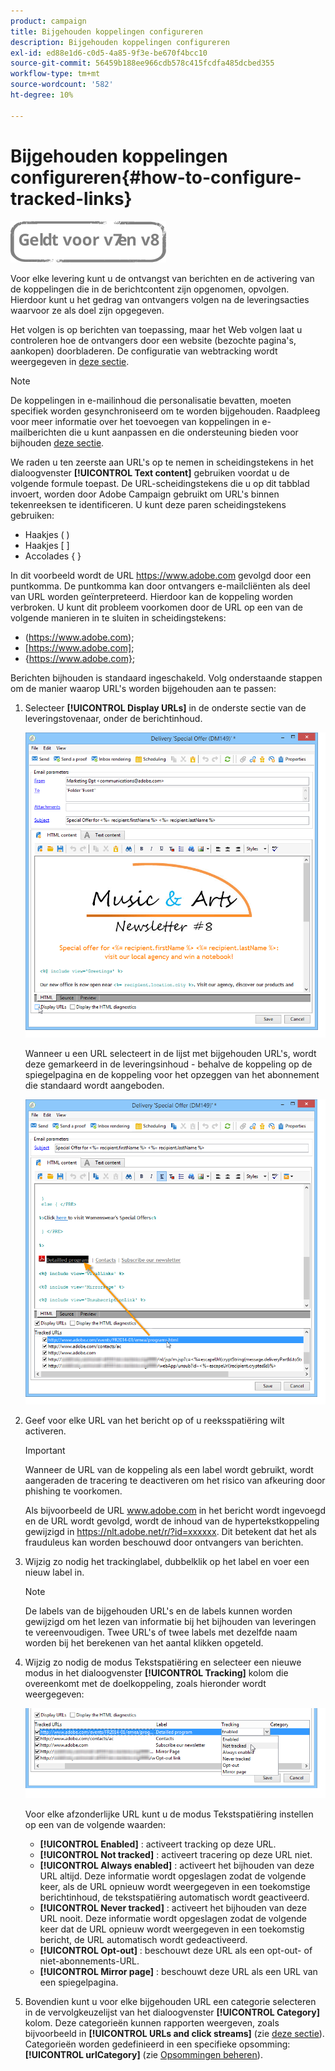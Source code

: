 ```yaml
---
product: campaign
title: Bijgehouden koppelingen configureren
description: Bijgehouden koppelingen configureren
exl-id: ed88e1d6-c0d5-4a85-9f3e-be670f4bcc10
source-git-commit: 56459b188ee966cdb578c415fcdfa485dcbed355
workflow-type: tm+mt
source-wordcount: '582'
ht-degree: 10%

---
```


# Bijgehouden koppelingen configureren{#how-to-configure-tracked-links}

![](../../assets/common.svg)

Voor elke levering kunt u de ontvangst van berichten en de activering van de koppelingen die in de berichtcontent zijn opgenomen, opvolgen. Hierdoor kunt u het gedrag van ontvangers volgen na de leveringsacties waarvoor ze als doel zijn opgegeven.

Het volgen is op berichten van toepassing, maar het Web volgen laat u controleren hoe de ontvangers door een website (bezochte pagina&#39;s, aankopen) doorbladeren. De configuratie van webtracking wordt weergegeven in [deze sectie](../../configuration/using/about-web-tracking.md).

>[!NOTE]
>
>De koppelingen in e-mailinhoud die personalisatie bevatten, moeten specifiek worden gesynchroniseerd om te worden bijgehouden. Raadpleeg voor meer informatie over het toevoegen van koppelingen in e-mailberichten die u kunt aanpassen en die ondersteuning bieden voor bijhouden [deze sectie](tracking-personalized-links.md).

We raden u ten zeerste aan URL&#39;s op te nemen in scheidingstekens in het dialoogvenster **[!UICONTROL Text content]** gebruiken voordat u de volgende formule toepast. De URL-scheidingstekens die u op dit tabblad invoert, worden door Adobe Campaign gebruikt om URL&#39;s binnen tekenreeksen te identificeren. U kunt deze paren scheidingstekens gebruiken:
* Haakjes ( )
* Haakjes [ ]
* Accolades { }

In dit voorbeeld wordt de URL https://www.adobe.com gevolgd door een puntkomma. De puntkomma kan door ontvangers e-mailcliënten als deel van URL worden geïnterpreteerd. Hierdoor kan de koppeling worden verbroken. U kunt dit probleem voorkomen door de URL op een van de volgende manieren in te sluiten in scheidingstekens:
* (https://www.adobe.com);
* [https://www.adobe.com];
* {https://www.adobe.com};

Berichten bijhouden is standaard ingeschakeld. Volg onderstaande stappen om de manier waarop URL&#39;s worden bijgehouden aan te passen:

1. Selecteer **[!UICONTROL Display URLs]** in de onderste sectie van de leveringstovenaar, onder de berichtinhoud.

   ![](assets/s_ncs_user_email_del_display_urls.png)

   Wanneer u een URL selecteert in de lijst met bijgehouden URL&#39;s, wordt deze gemarkeerd in de leveringsinhoud - behalve de koppeling op de spiegelpagina en de koppeling voor het opzeggen van het abonnement die standaard wordt aangeboden.

   ![](assets/s_ncs_user_email_del_show_urls.png)

1. Geef voor elke URL van het bericht op of u reeksspatiëring wilt activeren.

   >[!IMPORTANT]
   >
   >Wanneer de URL van de koppeling als een label wordt gebruikt, wordt aangeraden de tracering te deactiveren om het risico van afkeuring door phishing te voorkomen.
   >
   >Als bijvoorbeeld de URL www.adobe.com in het bericht wordt ingevoegd en de URL wordt gevolgd, wordt de inhoud van de hypertekstkoppeling gewijzigd in https://nlt.adobe.net/r/?id=xxxxxx. Dit betekent dat het als frauduleus kan worden beschouwd door ontvangers van berichten.

1. Wijzig zo nodig het trackinglabel, dubbelklik op het label en voer een nieuw label in.

   >[!NOTE]
   >
   >De labels van de bijgehouden URL&#39;s en de labels kunnen worden gewijzigd om het lezen van informatie bij het bijhouden van leveringen te vereenvoudigen. Twee URL&#39;s of twee labels met dezelfde naam worden bij het berekenen van het aantal klikken opgeteld.

1. Wijzig zo nodig de modus Tekstspatiëring en selecteer een nieuwe modus in het dialoogvenster **[!UICONTROL Tracking]** kolom die overeenkomt met de doelkoppeling, zoals hieronder wordt weergegeven:

   ![](assets/s_ncs_user_select_tracking_mode.png)

   Voor elke afzonderlijke URL kunt u de modus Tekstspatiëring instellen op een van de volgende waarden:

   * **[!UICONTROL Enabled]** : activeert tracking op deze URL.
   * **[!UICONTROL Not tracked]** : activeert tracering op deze URL niet.
   * **[!UICONTROL Always enabled]** : activeert het bijhouden van deze URL altijd. Deze informatie wordt opgeslagen zodat de volgende keer, als de URL opnieuw wordt weergegeven in een toekomstige berichtinhoud, de tekstspatiëring automatisch wordt geactiveerd.
   * **[!UICONTROL Never tracked]** : activeert het bijhouden van deze URL nooit. Deze informatie wordt opgeslagen zodat de volgende keer dat de URL opnieuw wordt weergegeven in een toekomstig bericht, de URL automatisch wordt gedeactiveerd.
   * **[!UICONTROL Opt-out]** : beschouwt deze URL als een opt-out- of niet-abonnements-URL.
   * **[!UICONTROL Mirror page]** : beschouwt deze URL als een URL van een spiegelpagina.

1. Bovendien kunt u voor elke bijgehouden URL een categorie selecteren in de vervolgkeuzelijst van het dialoogvenster **[!UICONTROL Category]** kolom. Deze categorieën kunnen rapporten weergeven, zoals bijvoorbeeld in **[!UICONTROL URLs and click streams]** (zie [deze sectie](../../reporting/using/reports-on-deliveries.md#urls-and-click-streams)). Categorieën worden gedefinieerd in een specifieke opsomming: **[!UICONTROL urlCategory]** (zie [Opsommingen beheren](../../platform/using/managing-enumerations.md)).
